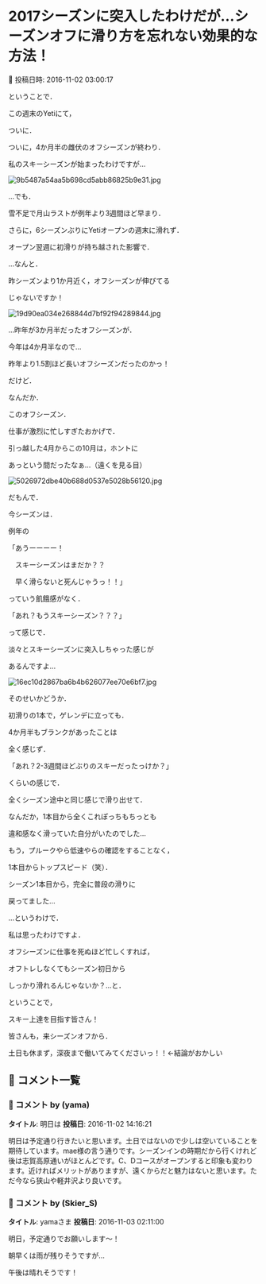 # 2017シーズンに突入したわけだが…シーズンオフに滑り方を忘れない効果的な方法！

📅 投稿日時: 2016-11-02 03:00:17

ということで．





この週末のYetiにて，


ついに．


ついに，4か月半の雌伏のオフシーズンが終わり．


私のスキーシーズンが始まったわけですが…




![9b5487a54aa5b698cd5abb86825b9e31.jpg](images/9b5487a54aa5b698cd5abb86825b9e31.jpg)







…でも．


雪不足で月山ラストが例年より3週間ほど早まり．


さらに，6シーズンぶりにYetiオープンの週末に滑れず．


オープン翌週に初滑りが持ち越された影響で．


…なんと．


昨シーズンより1か月近く，オフシーズンが伸びてる


じゃないですか！




![19d90ea034e268844d7bf92f94289844.jpg](images/19d90ea034e268844d7bf92f94289844.jpg)




…昨年が3か月半だったオフシーズンが．


今年は4か月半なので…


昨年より1.5割ほど長いオフシーズンだったのかっ！





だけど．


なんだか．


このオフシーズン．


仕事が激烈に忙しすぎたおかげで．


引っ越した4月からこの10月は，ホントに


あっという間だったなぁ…（遠くを見る目）




![5026972dbe40b688d0537e5028b56120.jpg](images/5026972dbe40b688d0537e5028b56120.jpg)







だもんで．


今シーズンは．


例年の


「あうーーーー！


　スキーシーズンはまだか？？


　早く滑らないと死んじゃうっ！！」


っていう飢餓感がなく．


「あれ？もうスキーシーズン？？？」


って感じで．


淡々とスキーシーズンに突入しちゃった感じが


あるんですよ…




![16ec10d2867ba6b4b626077ee70e6bf7.jpg](images/16ec10d2867ba6b4b626077ee70e6bf7.jpg)







そのせいかどうか．


初滑りの1本で，ゲレンデに立っても．


4か月半もブランクがあったことは


全く感じず．


「あれ？2-3週間ほどぶりのスキーだったっけか？」


くらいの感じで．


全くシーズン途中と同じ感じで滑り出せて．





なんだか，1本目から全くこれぽっちもちっとも


違和感なく滑っていた自分がいたのでした…





もう，プルークやら低速やらの確認をすることなく，


1本目からトップスピード（笑）．


シーズン1本目から，完全に普段の滑りに


戻ってました…





…というわけで．


私は思ったわけですよ．





オフシーズンに仕事を死ぬほど忙しくすれば，


オフトレしなくてもシーズン初日から


しっかり滑れるんじゃないか？…と．





ということで，


スキー上達を目指す皆さん！


皆さんも，来シーズンオフから．


土日も休まず，深夜まで働いてみてくださいっ！！←結論がおかしい

## 💬 コメント一覧

### 💬 コメント by (yama)
**タイトル**: 明日は
**投稿日**: 2016-11-02 14:16:21

明日は予定通り行きたいと思います。土日ではないので少しは空いていることを期待しています。mae様の言う通りです。シーズンインの時期だから行くけれど後は志賀高原通いがほとんどです。C、Dコースがオープンすると印象も変わります。近ければメリットがありますが、遠くからだと魅力はないと思います。ただ今なら狭山や軽井沢より良いです。

### 💬 コメント by (Skier_S)
**タイトル**: yamaさま
**投稿日**: 2016-11-03 02:11:00

明日，予定通りでお願いします～！

朝早くは雨が残りそうですが…

午後は晴れそうです！

